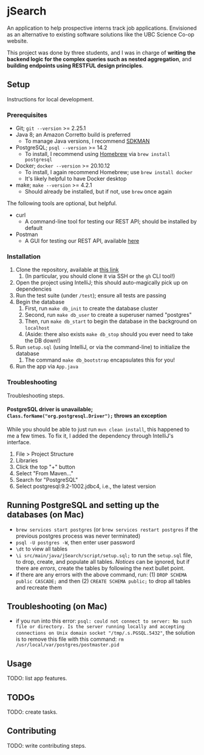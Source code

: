 # jSearch

An application to help prospective interns track job applications. Envisioned as an alternative to existing software solutions like the UBC Science Co-op website.

This project was done by three students, and I was in charge of **writing the backend logic for the complex queries such as nested aggregation**, and **building endpoints using RESTFUL design principles**. 

## Setup

Instructions for local development.

### Prerequisites

* Git; `git --version` >= 2.25.1
* Java 8; an Amazon Corretto build is preferred
  * To manage Java versions, I recommend [SDKMAN](https://sdkman.io/)
* PostgreSQL; `psql --version` >= 14.2
  * To install, I recommend using [Homebrew](https://brew.sh/) via `brew install postgresql`
* Docker; `docker --version` >= 20.10.12
  * To install, I again recommend Homebrew; use `brew install docker`
  * It's likely helpful to have Docker desktop
* make; `make --version` >= 4.2.1
  * Should already be installed, but if not, use `brew` once again

The following tools are optional, but helpful.

* curl
  * A command-line tool for testing our REST API; should be installed by default
* Postman
  * A GUI for testing our REST API, available [here](https://postman.com/)

### Installation

1. Clone the repository, available at [this link](https://github.com/emilyychenn/jSearch)
   1. (In particular, you should clone it via SSH or the `gh` CLI tool!)
2. Open the project using IntelliJ; this should auto-magically pick up on dependencies
3. Run the test suite (under `/test`); ensure all tests are passing
4. Begin the database
   1. First, run `make db_init` to create the database cluster
   2. Second, run `make db_user` to create a superuser named "postgres"
   3. Then, run `make db_start` to begin the database in the background on `localhost`
   4. (Aside: there also exists `make db_stop` should you ever need to take the DB down!)
5. Run `setup.sql` (using IntelliJ, or via the command-line) to initialize the database
   1. The command `make db_bootstrap` encapsulates this for you!
6. Run the app via `App.java`

### Troubleshooting

Troubleshooting steps.

#### PostgreSQL driver is unavailable; `Class.forName("org.postgresql.Driver");` throws an exception

While you should be able to just run `mvn clean install`, this happened to me a few times. To fix it, I added the dependency through IntelliJ's interface.

1. File > Project Structure
2. Libraries
3. Click the top "+" button
4. Select "From Maven..."
5. Search for "PostgreSQL"
6. Select postgresql:9.2-1002.jdbc4, i.e., the latest version

## Running PostgreSQL and setting up the databases (on Mac)

- `brew services start postgres` (or `brew services restart postgres` if the previous postgres process was never terminated)
- `psql -U postgres -W`, then enter user password
- `\dt` to view all tables
- `\i src/main/java/jSearch/script/setup.sql;` to run the `setup.sql` file, to drop, create, and populate all tables. *Notices* can be ignored, but if there are *errors*, create the tables by following the next bullet point.
- if there are any errors with the above command, run: (1) `DROP SCHEMA public CASCADE;` and then (2) `CREATE SCHEMA public;` to drop all tables and recreate them


## Troubleshooting (on Mac)
- if you run into this error: `psql: could not connect to server: No such file or directory. Is the server running locally and accepting connections on Unix domain socket "/tmp/.s.PGSQL.5432"`, the solution is to remove this file with this command: `rm /usr/local/var/postgres/postmaster.pid`

## Usage

TODO: list app features.

## TODOs

TODO: create tasks.

## Contributing

TODO: write contributing steps.
